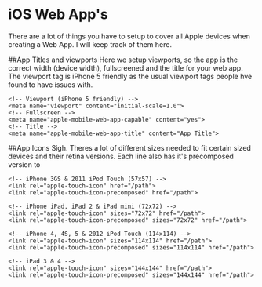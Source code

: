 # iOS Web App's

There are a lot of things you have to setup to cover all Apple devices when creating a Web App. I will keep track of them here.

##App Titles and viewports
Here we setup viewports, so the app is the correct width (device width), fullscreened and the title for your web app. The viewport tag is iPhone 5 friendly as the usual viewport tags people hve found to have issues with.

    <!-- Viewport (iPhone 5 friendly) -->
    <meta name="viewport" content="initial-scale=1.0">
    <!-- Fullscreen -->
    <meta name="apple-mobile-web-app-capable" content="yes">
    <!-- Title -->
    <meta name="apple-mobile-web-app-title" content="App Title">
    
##App Icons
Sigh. Theres a lot of different sizes needed to fit certain sized devices and their retina versions. Each line also has it's precomposed version to 

    <!-- iPhone 3GS & 2011 iPod Touch (57x57) -->
    <link rel="apple-touch-icon" href="/path">
    <link rel="apple-touch-icon-precomposed" href="/path">
    
    <!-- iPhone iPad, iPad 2 & iPad mini (72x72) -->
    <link rel="apple-touch-icon" sizes="72x72" href="/path">
    <link rel="apple-touch-icon-precomposed" sizes="72x72" href="/path">
    
    <!-- iPhone 4, 4S, 5 & 2012 iPod Touch (114x114) -->
    <link rel="apple-touch-icon" sizes="114x114" href="/path">
    <link rel="apple-touch-icon-precomposed" sizes="114x114" href="/path">
    
    <!-- iPad 3 & 4 -->
    <link rel="apple-touch-icon" sizes="144x144" href="/path">
    <link rel="apple-touch-icon-precomposed" sizes="144x144" href="/path">




<!-- iPhone -->
<link rel="apple-touch-startup-image"
      media="(device-width: 320px)"
      href="/assets/phone-icons/startup-320x460.png">
<!-- iPhone (Retina) -->
<link rel="apple-touch-startup-image"
      media="(device-width: 320px)
         and (-webkit-device-pixel-ratio: 2)"
      href="/assets/phone-icons/startup-640x920.png">
<!-- iPad landscape -->
<link rel="apple-touch-startup-image" sizes="1024x748" href="/assets/phone-icons/startup-1024x748.png" media="screen and (min-device-width : 481px) and (max-device-width : 1024px) and (orientation : landscape)">
<!-- iPad Portrait -->
<link rel="apple-touch-startup-image" sizes="768x1004" href="/assets/phone-icons/startup-768x1004.png" media="screen and (min-device-width : 481px) and (max-device-width : 1024px) and (orientation : portrait)">
<!-- iPad Retina landscape -->
<link rel="apple-touch-startup-image" sizes="2048x1496" href="/assets/phone-icons/startup-2048x1496.png" media="screen and (min-device-width : 481px) and (max-device-width : 1024px) and (orientation : landscape) and (-webkit-min-device-pixel-ratio: 2)">
<!-- iPad Retina Portrait -->
<link rel="apple-touch-startup-image" sizes="1536x2008" href="/assets/phone-icons/startup-1536x2008.png" media="screen and (min-device-width : 481px) and (max-device-width : 1024px) and (orientation : portrait) and (-webkit-min-device-pixel-ratio: 2)">
<script src="http://js.a.striving.me/libraries/modernizr.js"></script>